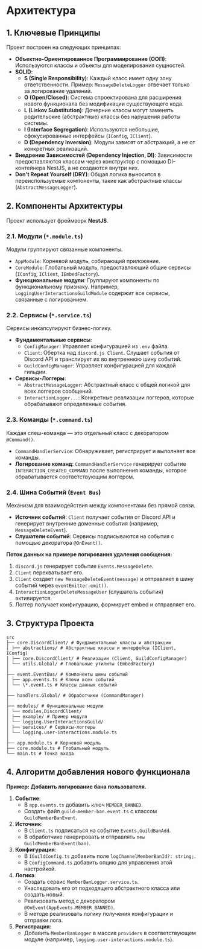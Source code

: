 
# Архитектура

## 1. Ключевые Принципы

Проект построен на следующих принципах:

-   **Объектно-Ориентированное Программирование (ООП)**: Используются классы и объекты для моделирования сущностей.
-   **SOLID**:
    -   **S (Single Responsibility)**: Каждый класс имеет одну зону ответственности. Пример: `MessageDeleteLogger` отвечает только за логирование удалений.
    -   **O (Open/Closed)**: Система спроектирована для расширения нового функционала без модификации существующего кода.
    -   **L (Liskov Substitution)**: Дочерние классы могут заменять родительские (абстрактные) классы без нарушения работы системы.
    -   **I (Interface Segregation)**: Используются небольшие, сфокусированные интерфейсы (`IConfig`, `IClient`).
    -   **D (Dependency Inversion)**: Модули зависят от абстракций, а не от конкретных реализаций.
-   **Внедрение Зависимостей (Dependency Injection, DI)**: Зависимости предоставляются классам через конструктор с помощью DI-контейнера NestJS, а не создаются внутри них.
-   **Don't Repeat Yourself (DRY)**: Общая логика выносится в переиспользуемые компоненты, такие как абстрактные классы (`AbstractMessageLogger`).

## 2. Компоненты Архитектуры

Проект использует фреймворк **NestJS**.

### 2.1. Модули (`*.module.ts`)

Модули группируют связанные компоненты.

-   `AppModule`: Корневой модуль, собирающий приложение.
-   `CoreModule`: Глобальный модуль, предоставляющий общие сервисы (`IConfig`, `IClient`, `IEmbedFactory`).
-   **Функциональные модули**: Группируют компоненты по функциональному признаку. Например, `LoggingUserInteractionsGuildModule` содержит все сервисы, связанные с логированием.

### 2.2. Сервисы (`*.service.ts`)

Сервисы инкапсулируют бизнес-логику.

-   **Фундаментальные сервисы**:
    -   `ConfigManager`: Управляет конфигурацией из `.env` файла.
    -   `Client`: Обертка над `discord.js Client`. Слушает события от Discord API и транслирует их во внутреннюю шину событий.
    -   `GuildConfigManager`: Управляет конфигурацией для каждой гильдии.
-   **Сервисы-Логгеры**:
    -   `AbstractMessageLogger`: Абстрактный класс с общей логикой для всех логгеров сообщений.
    -   `InteractionLogger...`: Конкретные реализации логгеров, которые обрабатывают определенные события.

### 2.3. Команды (`*.command.ts`)

Каждая слеш-команда — это отдельный класс с декоратором `@Command()`.

-   `CommandHandlerService`: Обнаруживает, регистрирует и выполняет все команды.
-   **Логирование команд**: `CommandHandlerService` генерирует событие `INTERACTION_CREATED_COMMAND` после выполнения команды, которое обрабатывается соответствующим логгером.

### 2.4. Шина Событий (`Event Bus`)

Механизм для взаимодействия между компонентами без прямой связи.

-   **Источник событий**: `Client` получает события от Discord API и генерирует внутренние доменные события (например, `MessageDeleteEvent`).
-   **Слушатели событий**: Сервисы подписываются на события с помощью декоратора `@OnEvent()`.

**Поток данных на примере логирования удаления сообщения:**

1.  `discord.js` генерирует событие `Events.MessageDelete`.
2.  `Client` перехватывает его.
3.  `Client` создает `new MessageDeleteEvent(message)` и отправляет в шину событий через `eventEmitter.emit()`.
4.  `InteractionLoggerDeleteMessageUser` (слушатель события) активируется.
5.  Логгер получает конфигурацию, формирует embed и отправляет его.

## 3. Структура Проекта

```
src
├── core.DiscordClient/ # Фундаментальные классы и абстракции
│ ├── abstractions/ # Абстрактные классы и интерфейсы (IClient, IConfig)
│ ├── core.DiscordClient/ # Реализации (Client, GuildConfigManager)
│ └── utils.Global/ # Глобальные утилиты (EmbedFactory)
│
├── event.EventBus/ # Компоненты шины событий
│ ├── app.events.ts # Ключи всех событий
│ └── \*.event.ts # Классы данных событий
│
├── handlers.Global/ # Обработчики (CommandManager)
│
├── modules/ # Функциональные модули
│ └── modules.DiscordClient/
│ ├── example/ # Пример модуля
│ └── logging.UserInteractionsGuild/
│ ├── services/ # Сервисы-логгеры
│ └── logging.user-interactions.module.ts
│
├── app.module.ts # Корневой модуль
├── core.module.ts # Глобальный модуль
└── main.ts # Точка входа
```


## 4. Алгоритм добавления нового функционала

**Пример: Добавить логирование бана пользователя.**

1.  **Событие**:
    -   В `app.events.ts` добавить ключ `MEMBER_BANNED`.
    -   Создать файл `guild-member-ban.event.ts` с классом `GuildMemberBanEvent`.
2.  **Источник**:
    -   В `Client.ts` подписаться на событие `Events.GuildBanAdd`.
    -   В обработчике генерировать и отправлять `new GuildMemberBanEvent(ban)`.
3.  **Конфигурация**:
    -   В `IGuildConfig.ts` добавить поле `logChannelMemberBanId?: string;`.
    -   В `ConfigCommand.ts` добавить опцию для управления этой настройкой.
4.  **Логика**:
    -   Создать сервис `MemberBanLogger.service.ts`.
    -   Унаследовать его от подходящего абстрактного класса или создать новый.
    -   Реализовать метод с декоратором `@OnEvent(AppEvents.MEMBER_BANNED)`.
    -   В методе реализовать логику получения конфигурации и отправки лога.
5.  **Регистрация**:
    -   Добавить `MemberBanLogger` в массив `providers` в соответствующем модуле (например, `logging.user-interactions.module.ts`).

